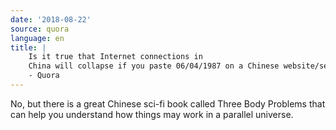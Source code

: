 ```yaml
---
date: '2018-08-22'
source: quora
language: en
title: |
    Is it true that Internet connections in
    China will collapse if you paste 06/04/1987 on a Chinese website/server?
    - Quora
---
```


No, but there is a great Chinese sci-fi book called Three Body Problems
that can help you understand how things may work in a parallel universe.
